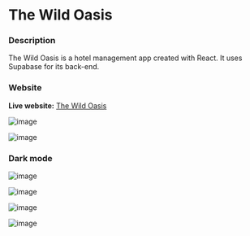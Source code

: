 # The Wild Oasis
 
### Description

The Wild Oasis is a hotel management app created with React. It uses Supabase for its back-end.

### Website

**Live website:** [The Wild Oasis](https://the-wild-oasis-react-project.netlify.app/)

![image](https://github.com/cr4zy30/the-wild-oasis/assets/112426363/ae924c5d-5904-46db-b53d-28bc6ab24923)

![image](https://github.com/cr4zy30/the-wild-oasis/assets/112426363/5582df9d-1d4e-4979-8a9e-92b09c5ccd5d)

### Dark mode
![image](https://github.com/cr4zy30/the-wild-oasis/assets/112426363/54cece3f-31f7-4214-9128-1876acf8f662)

![image](https://github.com/cr4zy30/the-wild-oasis/assets/112426363/90be7b6a-e026-4d9a-a974-7ac2419488cb)

![image](https://github.com/cr4zy30/the-wild-oasis/assets/112426363/b68b49b7-eaa7-4654-97aa-7febd7228be9)

![image](https://github.com/cr4zy30/the-wild-oasis/assets/112426363/5745a2e0-7c7f-4629-88a7-3bae20a0ae7c)

